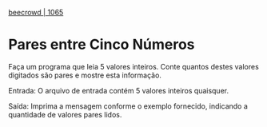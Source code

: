 [beecrowd | 1065](https://www.beecrowd.com.br/judge/pt/problems/view/1065)

# Pares entre Cinco Números

Faça um programa que leia 5 valores inteiros. Conte quantos destes valores digitados são pares e mostre esta informação.

Entrada: O arquivo de entrada contém 5 valores inteiros quaisquer.

Saída: Imprima a mensagem conforme o exemplo fornecido, indicando a quantidade de valores pares lidos.